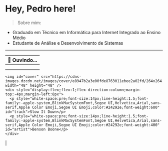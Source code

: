 # Hey, Pedro here!

> Sobre mim:
- Graduado em Técnico em Informática para Internet Integrado ao Ensino Médio       
- Estudante de Análise e Desenvolvimento de Sistemas
---

| 🎵 Ouvindo...                                                                                                                  |
| ------------------------------------------------------------------------------------------------------------------------------ |
| <div style="display:flex;align-items:center;padding-top:8px;padding-left:4px">
    <img id="cover" src="https://cdns-images.dzcdn.net/images/cover/e8947b2a3e00fde8763011ebee2a02fd/264x264.jpg" width="48" height="48" />
    <div style="display:flex;flex:1;flex-direction:column;margin-top:-4px;margin-left:8px">
      <p style="white-space:pre;font-size:14px;line-height:1.5;font-family:-apple-system,BlinkMacSystemFont,Segoe UI,Helvetica,Arial,sans-serif,Apple Color Emoji,Segoe UI Emoji;color:#24292e;font-weight:600" id="track">Slow It Down</p>
      <p style="white-space:pre;font-size:14px;line-height:1.5;font-family:-apple-system,BlinkMacSystemFont,Segoe UI,Helvetica,Arial,sans-serif,Apple Color Emoji,Segoe UI Emoji;color:#24292e;font-weight:400" id="artist">Benson Boone</p>
    </div>
  </div>                                                                                                                                |



   
